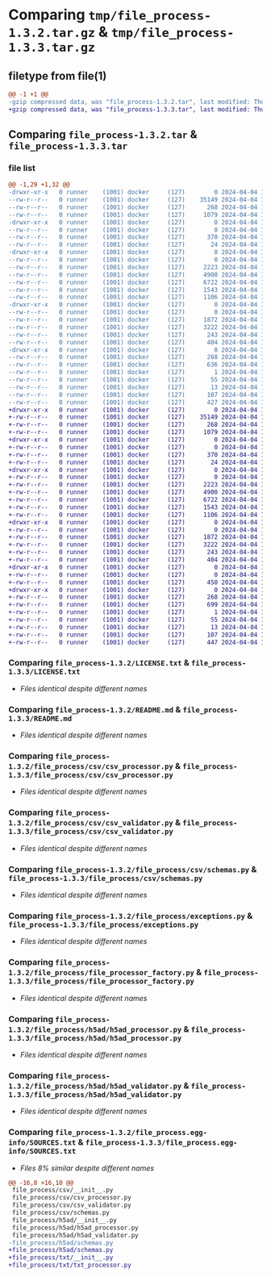# Comparing `tmp/file_process-1.3.2.tar.gz` & `tmp/file_process-1.3.3.tar.gz`

## filetype from file(1)

```diff
@@ -1 +1 @@
-gzip compressed data, was "file_process-1.3.2.tar", last modified: Thu Apr  4 14:45:45 2024, max compression
+gzip compressed data, was "file_process-1.3.3.tar", last modified: Thu Apr  4 16:01:20 2024, max compression
```

## Comparing `file_process-1.3.2.tar` & `file_process-1.3.3.tar`

### file list

```diff
@@ -1,29 +1,32 @@
-drwxr-xr-x   0 runner    (1001) docker     (127)        0 2024-04-04 14:45:45.528460 file_process-1.3.2/
--rw-r--r--   0 runner    (1001) docker     (127)    35149 2024-04-04 14:45:42.000000 file_process-1.3.2/LICENSE.txt
--rw-r--r--   0 runner    (1001) docker     (127)      268 2024-04-04 14:45:45.528460 file_process-1.3.2/PKG-INFO
--rw-r--r--   0 runner    (1001) docker     (127)     1079 2024-04-04 14:45:42.000000 file_process-1.3.2/README.md
-drwxr-xr-x   0 runner    (1001) docker     (127)        0 2024-04-04 14:45:45.528460 file_process-1.3.2/file_process/
--rw-r--r--   0 runner    (1001) docker     (127)        0 2024-04-04 14:45:42.000000 file_process-1.3.2/file_process/__init__.py
--rw-r--r--   0 runner    (1001) docker     (127)      370 2024-04-04 14:45:42.000000 file_process-1.3.2/file_process/base.py
--rw-r--r--   0 runner    (1001) docker     (127)       24 2024-04-04 14:45:42.000000 file_process-1.3.2/file_process/constants.py
-drwxr-xr-x   0 runner    (1001) docker     (127)        0 2024-04-04 14:45:45.528460 file_process-1.3.2/file_process/csv/
--rw-r--r--   0 runner    (1001) docker     (127)        0 2024-04-04 14:45:42.000000 file_process-1.3.2/file_process/csv/__init__.py
--rw-r--r--   0 runner    (1001) docker     (127)     2223 2024-04-04 14:45:42.000000 file_process-1.3.2/file_process/csv/csv_processor.py
--rw-r--r--   0 runner    (1001) docker     (127)     4900 2024-04-04 14:45:42.000000 file_process-1.3.2/file_process/csv/csv_validator.py
--rw-r--r--   0 runner    (1001) docker     (127)     6722 2024-04-04 14:45:42.000000 file_process-1.3.2/file_process/csv/schemas.py
--rw-r--r--   0 runner    (1001) docker     (127)     1543 2024-04-04 14:45:42.000000 file_process-1.3.2/file_process/exceptions.py
--rw-r--r--   0 runner    (1001) docker     (127)     1106 2024-04-04 14:45:42.000000 file_process-1.3.2/file_process/file_processor_factory.py
-drwxr-xr-x   0 runner    (1001) docker     (127)        0 2024-04-04 14:45:45.528460 file_process-1.3.2/file_process/h5ad/
--rw-r--r--   0 runner    (1001) docker     (127)        0 2024-04-04 14:45:42.000000 file_process-1.3.2/file_process/h5ad/__init__.py
--rw-r--r--   0 runner    (1001) docker     (127)     1872 2024-04-04 14:45:42.000000 file_process-1.3.2/file_process/h5ad/h5ad_processor.py
--rw-r--r--   0 runner    (1001) docker     (127)     3222 2024-04-04 14:45:42.000000 file_process-1.3.2/file_process/h5ad/h5ad_validator.py
--rw-r--r--   0 runner    (1001) docker     (127)      243 2024-04-04 14:45:42.000000 file_process-1.3.2/file_process/h5ad/schemas.py
--rw-r--r--   0 runner    (1001) docker     (127)      404 2024-04-04 14:45:42.000000 file_process-1.3.2/file_process/logger.py
-drwxr-xr-x   0 runner    (1001) docker     (127)        0 2024-04-04 14:45:45.528460 file_process-1.3.2/file_process.egg-info/
--rw-r--r--   0 runner    (1001) docker     (127)      268 2024-04-04 14:45:45.000000 file_process-1.3.2/file_process.egg-info/PKG-INFO
--rw-r--r--   0 runner    (1001) docker     (127)      636 2024-04-04 14:45:45.000000 file_process-1.3.2/file_process.egg-info/SOURCES.txt
--rw-r--r--   0 runner    (1001) docker     (127)        1 2024-04-04 14:45:45.000000 file_process-1.3.2/file_process.egg-info/dependency_links.txt
--rw-r--r--   0 runner    (1001) docker     (127)       55 2024-04-04 14:45:45.000000 file_process-1.3.2/file_process.egg-info/requires.txt
--rw-r--r--   0 runner    (1001) docker     (127)       13 2024-04-04 14:45:45.000000 file_process-1.3.2/file_process.egg-info/top_level.txt
--rw-r--r--   0 runner    (1001) docker     (127)      107 2024-04-04 14:45:45.528460 file_process-1.3.2/setup.cfg
--rw-r--r--   0 runner    (1001) docker     (127)      427 2024-04-04 14:45:42.000000 file_process-1.3.2/setup.py
+drwxr-xr-x   0 runner    (1001) docker     (127)        0 2024-04-04 16:01:20.105468 file_process-1.3.3/
+-rw-r--r--   0 runner    (1001) docker     (127)    35149 2024-04-04 16:01:16.000000 file_process-1.3.3/LICENSE.txt
+-rw-r--r--   0 runner    (1001) docker     (127)      268 2024-04-04 16:01:20.105468 file_process-1.3.3/PKG-INFO
+-rw-r--r--   0 runner    (1001) docker     (127)     1079 2024-04-04 16:01:16.000000 file_process-1.3.3/README.md
+drwxr-xr-x   0 runner    (1001) docker     (127)        0 2024-04-04 16:01:20.101468 file_process-1.3.3/file_process/
+-rw-r--r--   0 runner    (1001) docker     (127)        0 2024-04-04 16:01:16.000000 file_process-1.3.3/file_process/__init__.py
+-rw-r--r--   0 runner    (1001) docker     (127)      370 2024-04-04 16:01:16.000000 file_process-1.3.3/file_process/base.py
+-rw-r--r--   0 runner    (1001) docker     (127)       24 2024-04-04 16:01:16.000000 file_process-1.3.3/file_process/constants.py
+drwxr-xr-x   0 runner    (1001) docker     (127)        0 2024-04-04 16:01:20.101468 file_process-1.3.3/file_process/csv/
+-rw-r--r--   0 runner    (1001) docker     (127)        0 2024-04-04 16:01:16.000000 file_process-1.3.3/file_process/csv/__init__.py
+-rw-r--r--   0 runner    (1001) docker     (127)     2223 2024-04-04 16:01:16.000000 file_process-1.3.3/file_process/csv/csv_processor.py
+-rw-r--r--   0 runner    (1001) docker     (127)     4900 2024-04-04 16:01:16.000000 file_process-1.3.3/file_process/csv/csv_validator.py
+-rw-r--r--   0 runner    (1001) docker     (127)     6722 2024-04-04 16:01:16.000000 file_process-1.3.3/file_process/csv/schemas.py
+-rw-r--r--   0 runner    (1001) docker     (127)     1543 2024-04-04 16:01:16.000000 file_process-1.3.3/file_process/exceptions.py
+-rw-r--r--   0 runner    (1001) docker     (127)     1106 2024-04-04 16:01:16.000000 file_process-1.3.3/file_process/file_processor_factory.py
+drwxr-xr-x   0 runner    (1001) docker     (127)        0 2024-04-04 16:01:20.105468 file_process-1.3.3/file_process/h5ad/
+-rw-r--r--   0 runner    (1001) docker     (127)        0 2024-04-04 16:01:16.000000 file_process-1.3.3/file_process/h5ad/__init__.py
+-rw-r--r--   0 runner    (1001) docker     (127)     1872 2024-04-04 16:01:16.000000 file_process-1.3.3/file_process/h5ad/h5ad_processor.py
+-rw-r--r--   0 runner    (1001) docker     (127)     3222 2024-04-04 16:01:16.000000 file_process-1.3.3/file_process/h5ad/h5ad_validator.py
+-rw-r--r--   0 runner    (1001) docker     (127)      243 2024-04-04 16:01:16.000000 file_process-1.3.3/file_process/h5ad/schemas.py
+-rw-r--r--   0 runner    (1001) docker     (127)      404 2024-04-04 16:01:16.000000 file_process-1.3.3/file_process/logger.py
+drwxr-xr-x   0 runner    (1001) docker     (127)        0 2024-04-04 16:01:20.105468 file_process-1.3.3/file_process/txt/
+-rw-r--r--   0 runner    (1001) docker     (127)        0 2024-04-04 16:01:16.000000 file_process-1.3.3/file_process/txt/__init__.py
+-rw-r--r--   0 runner    (1001) docker     (127)      450 2024-04-04 16:01:16.000000 file_process-1.3.3/file_process/txt/txt_processor.py
+drwxr-xr-x   0 runner    (1001) docker     (127)        0 2024-04-04 16:01:20.101468 file_process-1.3.3/file_process.egg-info/
+-rw-r--r--   0 runner    (1001) docker     (127)      268 2024-04-04 16:01:19.000000 file_process-1.3.3/file_process.egg-info/PKG-INFO
+-rw-r--r--   0 runner    (1001) docker     (127)      699 2024-04-04 16:01:20.000000 file_process-1.3.3/file_process.egg-info/SOURCES.txt
+-rw-r--r--   0 runner    (1001) docker     (127)        1 2024-04-04 16:01:19.000000 file_process-1.3.3/file_process.egg-info/dependency_links.txt
+-rw-r--r--   0 runner    (1001) docker     (127)       55 2024-04-04 16:01:19.000000 file_process-1.3.3/file_process.egg-info/requires.txt
+-rw-r--r--   0 runner    (1001) docker     (127)       13 2024-04-04 16:01:19.000000 file_process-1.3.3/file_process.egg-info/top_level.txt
+-rw-r--r--   0 runner    (1001) docker     (127)      107 2024-04-04 16:01:20.105468 file_process-1.3.3/setup.cfg
+-rw-r--r--   0 runner    (1001) docker     (127)      447 2024-04-04 16:01:16.000000 file_process-1.3.3/setup.py
```

### Comparing `file_process-1.3.2/LICENSE.txt` & `file_process-1.3.3/LICENSE.txt`

 * *Files identical despite different names*

### Comparing `file_process-1.3.2/README.md` & `file_process-1.3.3/README.md`

 * *Files identical despite different names*

### Comparing `file_process-1.3.2/file_process/csv/csv_processor.py` & `file_process-1.3.3/file_process/csv/csv_processor.py`

 * *Files identical despite different names*

### Comparing `file_process-1.3.2/file_process/csv/csv_validator.py` & `file_process-1.3.3/file_process/csv/csv_validator.py`

 * *Files identical despite different names*

### Comparing `file_process-1.3.2/file_process/csv/schemas.py` & `file_process-1.3.3/file_process/csv/schemas.py`

 * *Files identical despite different names*

### Comparing `file_process-1.3.2/file_process/exceptions.py` & `file_process-1.3.3/file_process/exceptions.py`

 * *Files identical despite different names*

### Comparing `file_process-1.3.2/file_process/file_processor_factory.py` & `file_process-1.3.3/file_process/file_processor_factory.py`

 * *Files identical despite different names*

### Comparing `file_process-1.3.2/file_process/h5ad/h5ad_processor.py` & `file_process-1.3.3/file_process/h5ad/h5ad_processor.py`

 * *Files identical despite different names*

### Comparing `file_process-1.3.2/file_process/h5ad/h5ad_validator.py` & `file_process-1.3.3/file_process/h5ad/h5ad_validator.py`

 * *Files identical despite different names*

### Comparing `file_process-1.3.2/file_process.egg-info/SOURCES.txt` & `file_process-1.3.3/file_process.egg-info/SOURCES.txt`

 * *Files 8% similar despite different names*

```diff
@@ -16,8 +16,10 @@
 file_process/csv/__init__.py
 file_process/csv/csv_processor.py
 file_process/csv/csv_validator.py
 file_process/csv/schemas.py
 file_process/h5ad/__init__.py
 file_process/h5ad/h5ad_processor.py
 file_process/h5ad/h5ad_validator.py
-file_process/h5ad/schemas.py
+file_process/h5ad/schemas.py
+file_process/txt/__init__.py
+file_process/txt/txt_processor.py
```

